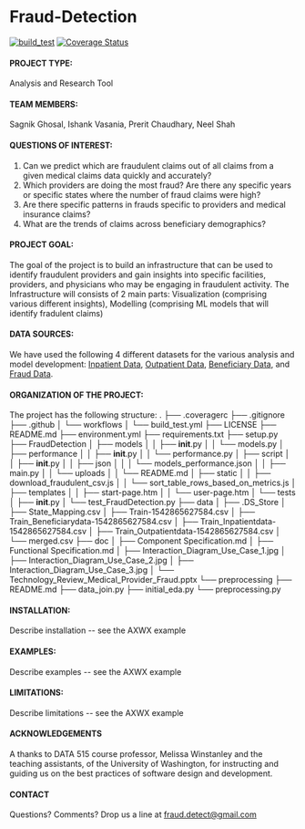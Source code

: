 # Fraud-Detection

[![build_test](https://github.com/sagnikgh1899/FraudDetection/actions/workflows/build_test.yml/badge.svg)](https://github.com/sagnikgh1899/FraudDetection/actions/workflows/build_test.yml)
[![Coverage Status](https://coveralls.io/repos/github/sagnikgh1899/FraudDetection/badge.svg?branch=main)](https://coveralls.io/github/sagnikgh1899/FraudDetection?branch=main)


#### PROJECT TYPE:
Analysis and Research Tool

#### TEAM MEMBERS:
Sagnik Ghosal, Ishank Vasania, Prerit Chaudhary, Neel Shah

#### QUESTIONS OF INTEREST:
1. Can we predict which are fraudulent claims out of all claims from a given medical claims data quickly and accurately?
2. Which providers are doing the most fraud? Are there any specific years or specific states where the number of fraud claims were high?
3. Are there specific patterns in frauds specific to providers and medical insurance claims? 
4. What are the trends of claims across beneficiary demographics?

#### PROJECT GOAL:
The goal of the project is to build an infrastructure that can be used to identify fraudulent providers and gain insights into specific facilities, providers, and physicians who may be engaging in fraudulent activity. The Infrastructure will consists of 2 main parts: Visualization (comprising various different insights), Modelling (comprising ML models that will identify fradulent claims)

#### DATA SOURCES:
We have used the following 4 different datasets for the various analysis and model development: [Inpatient Data](https://www.kaggle.com/code/rohitrox/medical-provider-fraud-detection/data?select=Train_Inpatientdata-1542865627584.csv), [Outpatient Data](https://www.kaggle.com/code/rohitrox/medical-provider-fraud-detection/data?select=Train_Outpatientdata-1542865627584.csv), [Beneficiary Data](https://www.kaggle.com/code/rohitrox/medical-provider-fraud-detection/data?select=Train_Beneficiarydata-1542865627584.csv), and [Fraud Data](https://www.kaggle.com/code/rohitrox/medical-provider-fraud-detection/data?select=Train-1542865627584.csv). 

#### ORGANIZATION OF THE PROJECT:
The project has the following structure:
.
├── .coveragerc
├── .gitignore
├── .github
│   └── workflows
│       └── build_test.yml
├── LICENSE
├── README.md
├── environment.yml
├── requirements.txt
├── setup.py
├── FraudDetection
│   ├── models
│   │   ├── __init__.py
│   │   └── models.py
│   ├── performance
│   │   ├── __init__.py
│   │   └── performance.py
│   ├── script
│   │   ├── __init__.py
│   │   ├── json
│   │   │   └── models_performance.json
│   │   ├── main.py
│   │   └── uploads
│   │       └── README.md
│   ├── static
│   │   ├── download_fraudulent_csv.js
│   │   └── sort_table_rows_based_on_metrics.js
│   ├── templates
│   │   ├── start-page.htm
│   │   └── user-page.htm
│   └── tests
│       ├── __init__.py
│       └── test_FraudDetection.py
├── data
│   ├── .DS_Store
│   ├── State_Mapping.csv
│   ├── Train-1542865627584.csv
│   ├── Train_Beneficiarydata-1542865627584.csv
│   ├── Train_Inpatientdata-1542865627584.csv
│   ├── Train_Outpatientdata-1542865627584.csv
│   └── merged.csv
├── doc
│   ├── Component Specification.md
│   ├── Functional Specification.md
│   ├── Interaction_Diagram_Use_Case_1.jpg
│   ├── Interaction_Diagram_Use_Case_2.jpg
│   ├── Interaction_Diagram_Use_Case_3.jpg
│   └── Technology_Review_Medical_Provider_Fraud.pptx
└── preprocessing
    ├── README.md
    ├── data_join.py
    ├── initial_eda.py
    └── preprocessing.py


#### INSTALLATION:
Describe installation -- see the AXWX example

#### EXAMPLES:
Describe examples -- see the AXWX example

#### LIMITATIONS:
Describe limitations -- see the AXWX example

#### ACKNOWLEDGEMENTS
A thanks to DATA 515 course professor, Melissa Winstanley and the teaching assistants, of the University of Washington, for instructing and guiding us on the best practices of software design and development.

#### CONTACT
Questions? Comments? Drop us a line at fraud.detect@gmail.com

